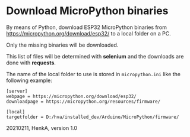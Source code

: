 Download MicroPython binaries
=============================

By means of Python, download ESP32 MicroPython binaries from https://micropython.org/download/esp32/ to a local folder on a PC.

Only the missing binaries will be downloaded.

This list of files will be determined with **selenium** and the downloads are done with **requests**.

The name of the local folder to use is stored in `micropython.ini` like the following example:

    [server]
    webpage = https://micropython.org/download/esp32/
    downloadpage = https://micropython.org/resources/firmware/

    [local]
    targetfolder = D:/hva/installed_dev/Arduino/MicroPython/firmware/

20210211, HenkA, version 1.0
